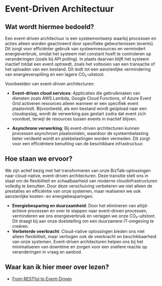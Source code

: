 # Event-Driven Architectuur

## Wat wordt hiermee bedoeld?
Een event-driven architectuur is een systeemontwerp waarbij processen en acties alleen worden geactiveerd door specifieke gebeurtenissen (events). Dit zorgt voor efficiënter gebruik van systeemresources en vermindert energieverbruik, omdat het systeem niet constant hoeft te controleren op veranderingen (zoals bij API polling). In plaats daarvan blijft het systeem inactief totdat een event optreedt, zoals het voltooien van een transactie of het uploaden van een bestand. Dit leidt tot een aanzienlijke vermindering van energieverspilling en een lagere CO₂-uitstoot.

Voorbeelden van event-driven architecturen:

- **Event-driven cloud services**: Applicaties die gebruikmaken van diensten zoals AWS Lambda, Google Cloud Functions, of Azure Event Grid activeren resources alleen wanneer er een specifiek event plaatsvindt. Bijvoorbeeld, als een bestand wordt geüpload naar een cloudopslag, wordt de verwerking pas gestart zodra dat event zich voordoet, terwijl de resources tussen events in inactief blijven.

- **Asynchrone verwerking**: Bij event-driven architecturen kunnen processen asynchroon plaatsvinden, waardoor de systeembelasting beter verdeeld wordt en piekbelastingen worden vermeden. Dit zorgt voor een efficiëntere benutting van de beschikbare infrastructuur.

## Hoe staan we ervoor?
We zijn actief bezig met het transformeren van onze BizTalk-oplossingen naar cloud-native, event-driven architecturen. Deze transitie stelt ons in staat om de flexibiliteit en schaalbaarheid van moderne cloudinfrastructuren volledig te benutten. Door deze verschuiving verbeteren we niet alleen de prestaties en efficiëntie van onze systemen, maar realiseren we ook aanzienlijke kosten- en energiebesparingen.

- **Energiebesparing en duurzaamheid**: Door het elimineren van altijd-actieve processen en over te stappen naar event-driven processen, verminderen we ons energieverbruik en verlagen we onze CO₂-uitstoot. Dit draagt bij aan onze doelstelling om een duurzamere IT-omgeving te creëren.
- **Verbeterde veerkracht**: Cloud-native oplossingen bieden ons niet alleen flexibiliteit, maar verhogen ook de veerkracht en beschikbaarheid van onze systemen. Event-driven architecturen helpen ons bij het minimaliseren van downtime en zorgen voor een snellere reactie op veranderingen in vraag en aanbod.

## Waar kan ik hier meer over lezen?
- <a href="https://solace.com/blog/evolution-of-apis-restful-event-driven-apis/">From RESTful to Event-Driven</a>







